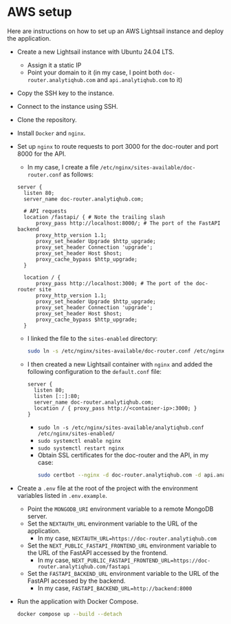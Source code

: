 # AWS setup

Here are instructions on how to set up an AWS Lightsail instance and deploy the application.

* Create a new Lightsail instance with Ubuntu 24.04 LTS.
    * Assign it a static IP
    * Point your domain to it (in my case, I point both `doc-router.analytiqhub.com` and `api.analytiqhub.com` to it)
* Copy the SSH key to the instance.
* Connect to the instance using SSH.
* Clone the repository.
* Install `Docker` and `nginx`.
* Set up `nginx` to route requests to port 3000 for the doc-router and port 8000 for the API.
  * In my case, I create a file `/etc/nginx/sites-available/doc-router.conf` as follows:
  ```
  server {
    listen 80;
    server_name doc-router.analytiqhub.com;

    # API requests                                                              
    location /fastapi/ { # Note the trailing slash
        proxy_pass http://localhost:8000/; # The port of the FastAPI backend
        proxy_http_version 1.1;
        proxy_set_header Upgrade $http_upgrade;
        proxy_set_header Connection 'upgrade';
        proxy_set_header Host $host;
        proxy_cache_bypass $http_upgrade;
    }

    location / {
        proxy_pass http://localhost:3000; # The port of the doc-router site
        proxy_http_version 1.1;
        proxy_set_header Upgrade $http_upgrade;
        proxy_set_header Connection 'upgrade';
        proxy_set_header Host $host;
        proxy_cache_bypass $http_upgrade;
    }
  ```
  * I linked the file to the `sites-enabled` directory:
    ```bash
    sudo ln -s /etc/nginx/sites-available/doc-router.conf /etc/nginx/sites-enabled/
    ```
  * I then created a new Lightsail container with `nginx` and added the following configuration to the `default.conf` file:
    ```
    server {
      listen 80;
      listen [::]:80;
      server_name doc-router.analytiqhub.com;
      location / { proxy_pass http://<container-ip>:3000; }
    }
    ``` 
    * `sudo ln -s /etc/nginx/sites-available/analytiqhub.conf /etc/nginx/sites-enabled/`
    * `sudo systemctl enable nginx`
    * `sudo systemctl restart nginx`
    * Obtain SSL certificates for the doc-router and the API, in my case:
      ```bash
      sudo certbot --nginx -d doc-router.analytiqhub.com -d api.analytiqhub.com
      ```

* Create a `.env` file at the root of the project with the environment variables listed in `.env.example`.
  * Point the `MONGODB_URI` environment variable to a remote MongoDB server.
  * Set the `NEXTAUTH_URL` environment variable to the URL of the application.
    * In my case, `NEXTAUTH_URL=https://doc-router.analytiqhub.com`
  * Set the `NEXT_PUBLIC_FASTAPI_FRONTEND_URL` environment variable to the URL of the FastAPI accessed by the frontend.
    * In my case, `NEXT_PUBLIC_FASTAPI_FRONTEND_URL=https://doc-router.analytiqhub.com/fastapi`
  * Set the `FASTAPI_BACKEND_URL` environment variable to the URL of the FastAPI accessed by the backend.
    * In my case, `FASTAPI_BACKEND_URL=http://backend:8000`
* Run the application with Docker Compose.
  ```bash
  docker compose up --build --detach
  ```
